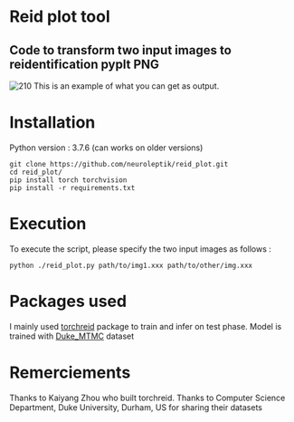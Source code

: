 # Reid plot tool
## Code to transform two input images to reidentification pyplt PNG  
![210](https://user-images.githubusercontent.com/46196875/83356833-e90b9c80-a368-11ea-8e46-a167509204bf.png)
This is an example of what you can get as output.

# Installation

Python version : 3.7.6 (can works on older versions)

```
git clone https://github.com/neuroleptik/reid_plot.git
cd reid_plot/
pip install torch torchvision
pip install -r requirements.txt

```
# Execution

To execute the script, please specify the two input images as follows :

```
python ./reid_plot.py path/to/img1.xxx path/to/other/img.xxx

```

# Packages used

I mainly used [torchreid](https://github.com/KaiyangZhou/deep-person-reid) package to train and infer on test phase.
Model is trained with [Duke_MTMC](https://megapixels.cc/duke_mtmc/) dataset 

# Remerciements

Thanks to Kaiyang Zhou who built torchreid.
Thanks to Computer Science Department, Duke University, Durham, US for sharing their datasets
